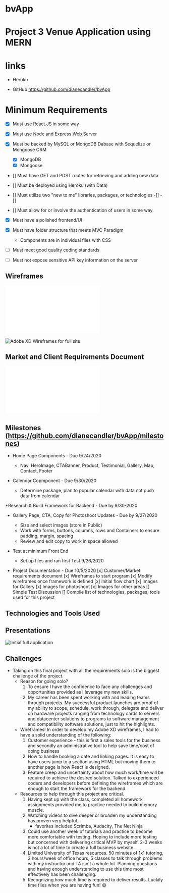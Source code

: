 # bvApp
# Project 3 Venue Application using MERN #

# links

* Heroku

* GitHub  https://github.com/dianecandler/bvApp

# Minimum Requirements
- [x] Must use React.JS in some way

- [x] Must use Node and Express Web Server

- [X] Must be backed by MySQL or MongoDB Dabase with Sequelize or Mongoose ORM
    -[x] MongoDB
    -[x] Mongoose

- [] Must have GET and POST routes for retrieving and adding new data

- [] Must be deployed using Heroku  (with Data)

- [] Must utilize two "new to me" libraries, packages, or technologies 
    -[] 
    -[]

- [] Must allow for or involve the authentication of users in some way.

- [x] Must have a polished frontend/UI

- [x] Must have folder structure that meets MVC Paradigm
    * Components are in individual files with CSS

- [ ] Must meet good quality coding standards

- [ ] Must not expose sensitive API key information on the server

## Wireframes
![First draft Wireframes folder](./fileReadme/Wireframe/getStarted1.pdf)

![Adobe XD Wireframes for full site](https://xd.adobe.com/view/8ee2a4d6-8270-43d1-a5a3-aae92f6b7929-dbb1/?fullscreen)

## Market and Client Requirements Document

![Summary of Client Requirements](./fileReadme/MktRqr.pdf)


## Milestones (https://github.com/dianecandler/bvApp/milestones)
* Home Page Components - Due 9/24/2020
    * Nav. HeroImage, CTABanner, Product, Testimonial, Gallery, Map, Contact, Footer

* Calendar Copmponent - Due 9/30/2020
    * Determine package, plan to popular calendar with data not push data from calendar

*Research & Build Framework for Backend - Due by 9/30-2020

* Gallery Page, CTA, Copy for Photoshoot Updates - Due by 9/27/2020
    * Size and select images (store in Public)
    * Work with forms, buttons, columns, rows and Containers to ensure padding, margin, spacing
    * Review and edit copy to work in space allowed

* Test at minimum Front End
    * Set up files and ran first Test 9/26/2020

* Project Documentation - Due 10/5/2020
    [x] Customer/Market requirements document
    [x] Wireframes to start program
    [x] Modify wireframes once framework is defined
    [x] Initial flow chart
    [x] Images for Gallery
    [x] Images for photoshoot
    [x] Images for other areas
    [] Simple Test Discussion
    [] Compile list of technologies, packages, tools used for this project

##  Technologies and Tools Used


## Presentations

![Initial full application](/fileReadme/P3pres1)

## Challenges
* Taking on this final project with all the requirements solo is the biggest challenge of the project.
    * Reason for going solo?  
        1. To ensure I have the confidence to face any challenges and opportunities provided as I leverage my new skills.
        2. My career has been spent working with and leading teams through projects. My successful product launches are proof of my ability to scope, schedule, work through, delegate and deliver on hardware projects ranging from technology cards to servers and datacenter solutions to programs to software management and compatibility software solutions, just to hit the highlights.
    * Wireframes!  In order to develop my Adobe XD wireframes, I had to have a solid understanding of the following:
        1.  Customer experience - this is first a sales tools for the business and secondly an administrative tool to help save time/cost of doing business
        2. How to handle booking a date and linking pages.  It is easy to have users jump to a section using HTML but moving them to another page is how React is designed.
        3.  Feature creep and uncertainty about how much work/time will be required to achieve the desired solution.  Talked to experienced coders and developers before defining the wireframes which are enough to start the framework for the backend. 
    * Resources to help through this project are critical.
        1. Having kept up with the class, completed all homework assignments provided me to practice needed to build memory muscle.
        2. Watching videos to dive deeper or broaden my understanding has proven very helpful.
            -  favorites included Scrimba, Audacity, The Net Ninja
        3.  Could use another week of tutorials and practice to become more comfortable with testing.  Hoping to include more testing but concerned with delivering critical MVP by myself.  2-3 weeks is not a lot of time to create a full business website.
        4.  Limited University of Texas resources.  50 minutes of 1x1 tutoring, 3 hours/week of office hours, 5 classes to talk through problems with my instructor and TA isn't a whole lot.  Planning questions and having enough understanding to use this time most effectively has been challenging.
        5.  Recognizing how much time is required to deliver results.  Luckily time flies when you are having fun! :smile:
        

##
